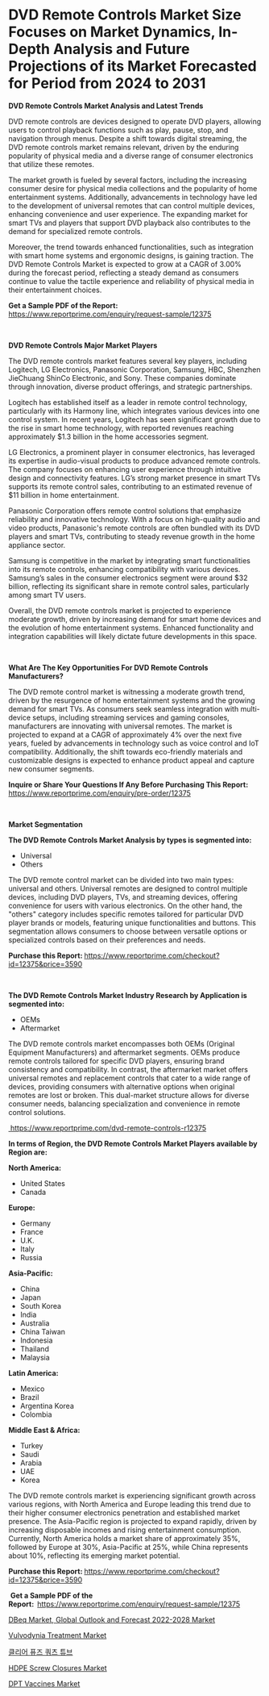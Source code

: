 <p><h1>DVD Remote Controls Market Size Focuses on Market Dynamics, In-Depth Analysis and Future Projections of its Market Forecasted for Period from 2024 to 2031</h1></p><p><strong>DVD Remote Controls Market Analysis and Latest Trends</strong></p>
<p><p>DVD remote controls are devices designed to operate DVD players, allowing users to control playback functions such as play, pause, stop, and navigation through menus. Despite a shift towards digital streaming, the DVD remote controls market remains relevant, driven by the enduring popularity of physical media and a diverse range of consumer electronics that utilize these remotes.</p><p>The market growth is fueled by several factors, including the increasing consumer desire for physical media collections and the popularity of home entertainment systems. Additionally, advancements in technology have led to the development of universal remotes that can control multiple devices, enhancing convenience and user experience. The expanding market for smart TVs and players that support DVD playback also contributes to the demand for specialized remote controls.</p><p>Moreover, the trend towards enhanced functionalities, such as integration with smart home systems and ergonomic designs, is gaining traction. The DVD Remote Controls Market is expected to grow at a CAGR of 3.00% during the forecast period, reflecting a steady demand as consumers continue to value the tactile experience and reliability of physical media in their entertainment choices.</p></p>
<p><strong>Get a Sample PDF of the Report:&nbsp;</strong> <a href="https://www.reportprime.com/enquiry/request-sample/12375">https://www.reportprime.com/enquiry/request-sample/12375</a></p>
<p>&nbsp;</p>
<p><strong>DVD Remote Controls Major Market Players</strong></p>
<p><p>The DVD remote controls market features several key players, including Logitech, LG Electronics, Panasonic Corporation, Samsung, HBC, Shenzhen JieChuang ShinCo Electronic, and Sony. These companies dominate through innovation, diverse product offerings, and strategic partnerships.</p><p>Logitech has established itself as a leader in remote control technology, particularly with its Harmony line, which integrates various devices into one control system. In recent years, Logitech has seen significant growth due to the rise in smart home technology, with reported revenues reaching approximately $1.3 billion in the home accessories segment.</p><p>LG Electronics, a prominent player in consumer electronics, has leveraged its expertise in audio-visual products to produce advanced remote controls. The company focuses on enhancing user experience through intuitive design and connectivity features. LG’s strong market presence in smart TVs supports its remote control sales, contributing to an estimated revenue of $11 billion in home entertainment.</p><p>Panasonic Corporation offers remote control solutions that emphasize reliability and innovative technology. With a focus on high-quality audio and video products, Panasonic's remote controls are often bundled with its DVD players and smart TVs, contributing to steady revenue growth in the home appliance sector.</p><p>Samsung is competitive in the market by integrating smart functionalities into its remote controls, enhancing compatibility with various devices. Samsung’s sales in the consumer electronics segment were around $32 billion, reflecting its significant share in remote control sales, particularly among smart TV users.</p><p>Overall, the DVD remote controls market is projected to experience moderate growth, driven by increasing demand for smart home devices and the evolution of home entertainment systems. Enhanced functionality and integration capabilities will likely dictate future developments in this space.</p></p>
<p>&nbsp;</p>
<p><strong>What Are The Key Opportunities For DVD Remote Controls Manufacturers?</strong></p>
<p><p>The DVD remote control market is witnessing a moderate growth trend, driven by the resurgence of home entertainment systems and the growing demand for smart TVs. As consumers seek seamless integration with multi-device setups, including streaming services and gaming consoles, manufacturers are innovating with universal remotes. The market is projected to expand at a CAGR of approximately 4% over the next five years, fueled by advancements in technology such as voice control and IoT compatibility. Additionally, the shift towards eco-friendly materials and customizable designs is expected to enhance product appeal and capture new consumer segments.</p></p>
<p><strong>Inquire or Share Your Questions If Any Before Purchasing This Report:</strong> <a href="https://www.reportprime.com/enquiry/pre-order/12375">https://www.reportprime.com/enquiry/pre-order/12375</a></p>
<p>&nbsp;</p>
<p><strong>Market Segmentation</strong></p>
<p><strong>The DVD Remote Controls Market Analysis by types is segmented into:</strong></p>
<p><ul><li>Universal</li><li>Others</li></ul></p>
<p><p>The DVD remote control market can be divided into two main types: universal and others. Universal remotes are designed to control multiple devices, including DVD players, TVs, and streaming devices, offering convenience for users with various electronics. On the other hand, the "others" category includes specific remotes tailored for particular DVD player brands or models, featuring unique functionalities and buttons. This segmentation allows consumers to choose between versatile options or specialized controls based on their preferences and needs.</p></p>
<p><strong>Purchase this Report:&nbsp;</strong><a href="https://www.reportprime.com/checkout?id=12375&price=3590">https://www.reportprime.com/checkout?id=12375&price=3590</a></p>
<p>&nbsp;</p>
<p><strong>The DVD Remote Controls Market Industry Research by Application is segmented into:</strong></p>
<p><ul><li>OEMs</li><li>Aftermarket</li></ul></p>
<p><p>The DVD remote controls market encompasses both OEMs (Original Equipment Manufacturers) and aftermarket segments. OEMs produce remote controls tailored for specific DVD players, ensuring brand consistency and compatibility. In contrast, the aftermarket market offers universal remotes and replacement controls that cater to a wide range of devices, providing consumers with alternative options when original remotes are lost or broken. This dual-market structure allows for diverse consumer needs, balancing specialization and convenience in remote control solutions.</p></p>
<p><a href="https://www.reportprime.com/dvd-remote-controls-r12375">&nbsp;https://www.reportprime.com/dvd-remote-controls-r12375</a></p>
<p><strong>In terms of Region, the DVD Remote Controls Market Players available by Region are:</strong></p>
<p>
    <p> <strong> North America: </strong>
        <ul>
            <li>United States</li>
            <li>Canada</li>
        </ul>
        </p> 
    <p> <strong> Europe: </strong>
        <ul>
            <li>Germany</li>
            <li>France</li>
            <li>U.K.</li>
            <li>Italy</li>
            <li>Russia</li>
        </ul>
        </p> 
    <p> <strong> Asia-Pacific: </strong>
        <ul>
            <li>China</li>
            <li>Japan</li>
            <li>South Korea</li>
            <li>India</li>
            <li>Australia</li>
            <li>China Taiwan</li>
            <li>Indonesia</li>
            <li>Thailand</li>
            <li>Malaysia</li>
        </ul>
        </p> 
    <p> <strong> Latin America: </strong>
        <ul>
            <li>Mexico</li>
            <li>Brazil</li>
            <li>Argentina Korea</li>
            <li>Colombia</li>
        </ul>
        </p> 
    <p> <strong> Middle East & Africa: </strong>
        <ul>
            <li>Turkey</li>
            <li>Saudi</li>
            <li>Arabia</li>
            <li>UAE</li>
            <li>Korea</li>
        </ul>
    </p>
    </p>
<p><p>The DVD remote controls market is experiencing significant growth across various regions, with North America and Europe leading this trend due to their higher consumer electronics penetration and established market presence. The Asia-Pacific region is projected to expand rapidly, driven by increasing disposable incomes and rising entertainment consumption. Currently, North America holds a market share of approximately 35%, followed by Europe at 30%, Asia-Pacific at 25%, while China represents about 10%, reflecting its emerging market potential.</p></p>
<p><strong>Purchase this Report: </strong><a href="https://www.reportprime.com/checkout?id=12375&price=3590">https://www.reportprime.com/checkout?id=12375&price=3590</a></p>
<p>&nbsp;<strong>Get a Sample PDF of the Report:&nbsp;&nbsp;</strong><a href="https://www.reportprime.com/enquiry/request-sample/12375">https://www.reportprime.com/enquiry/request-sample/12375</a></p>
<p><strong></strong></p>
<p><p><a href="https://www.linkedin.com/pulse/insights-dbeq-market-global-outlook-forecast-2022-2028-industry-qq3nf?trackingId=Fi7VyEGKS36eXG2%2FLvWpqQ%3D%3D">DBeq Market, Global Outlook and Forecast 2022-2028 Market</a></p><p><a href="https://medium.com/@eloisadavis1985/future-of-vulvodynia-treatment-market-global-market-forecast-and-market-trends-2024-2031-f9fbba4d1176">Vulvodynia Treatment Market</a></p><p><a href="https://medium.com/@ayesakhan333/%ED%88%AC%EB%AA%85-%EC%9C%B5%ED%95%A9-%EC%84%9D%EC%98%81-%ED%8A%9C%EB%B9%99-%EC%8B%9C%EC%9E%A5-%EA%B7%9C%EB%AA%A8-%EC%84%B1%EC%9E%A5-%EB%B0%8F-%EC%82%B0%EC%97%85-%EB%B6%84%EC%84%9D-%EC%8B%9C%EC%9E%A5-%EC%84%B8%EB%B6%84%ED%99%94-%EB%B0%8F-%EC%A7%80%EC%97%AD-%ED%86%B5%EC%B0%B0%EB%A0%A5%EA%B3%BC-2031%EB%85%84-%EC%98%88%EC%B8%A1-b72c6b44b0eb">클리어 퓨즈 쿼츠 튜브</a></p><p><a href="https://issuu.com/reportprime-2/docs/hdpe-screw-closures-market-size-203_6c38ece0896937">HDPE Screw Closures Market</a></p><p><a href="https://medium.com/@eloisadavis1985/global-dpt-vaccines-industry-analysis-share-growth-trends-and-forecast-2024-to-2031-b03401c80899">DPT Vaccines Market</a></p></p>